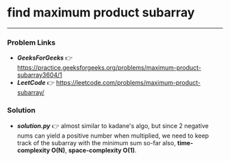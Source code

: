 # find maximum product subarray

---

### Problem Links
- **_GeeksForGeeks_** :point_right: https://practice.geeksforgeeks.org/problems/maximum-product-subarray3604/1
- **_LeetCode_** :point_right: https://leetcode.com/problems/maximum-product-subarray/

### Solution
- **_solution.py_** :point_right: almost similar to kadane's algo, but since 2 negative nums can yield a positive number when multiplied, we need to keep track of the subarray with the minimum sum so-far also, **time-complexity O(N)**, **space-complexity O(1)**.
